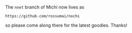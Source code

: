 The `nnet` branch of Michi now lives as

	https://github.com/rossumai/nochi

so please come along there for the latest goodies. Thanks!
